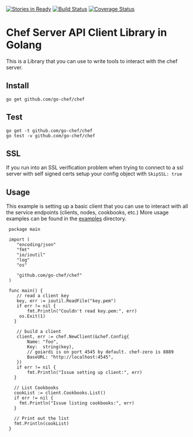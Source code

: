 [![Stories in Ready](https://badge.waffle.io/go-chef/chef.png?label=ready&title=Ready)](https://waffle.io/go-chef/chef)
[![Build Status](https://app.wercker.com/status/9cfd4b53ea24e0894904067f283e4cf8/s "wercker status")](https://app.wercker.com/project/bykey/9cfd4b53ea24e0894904067f283e4cf8)
[![Coverage Status](https://coveralls.io/repos/go-chef/chef/badge.png?branch=master)](https://coveralls.io/r/go-chef/chef?branch=master)

# Chef Server API Client Library in Golang
This is a Library that you can use to write tools to interact with the chef server. 

## Install
 
    go get github.com/go-chef/chef

## Test
  
    go get -t github.com/go-chef/chef
    go test -v github.com/go-chef/chef

## SSL

  If you run into an SSL verification problem when trying to connect to a ssl server with self signed certs setup your config object with `SkipSSL: true`

## Usage
This example is setting up a basic client that you can use to interact with all the service endpoints (clients, nodes, cookbooks, etc.)
More usage examples can be found in the [examples](examples) directory.
 
     package main
     
     import (
     	"encoding/json"
     	"fmt"
     	"io/ioutil"
     	"log"
     	"os"
     
     	"github.com/go-chef/chef"
     )
     
     func main() {
     	// read a client key
     	key, err := ioutil.ReadFile("key.pem")
     	if err != nil {
     		fmt.Println("Couldn't read key.pem:", err)
         os.Exit(1)
       }
     
     	// build a client
     	client, err := chef.NewClient(&chef.Config{
     		Name: "foo",
     		Key:  string(key),
     		// goiardi is on port 4545 by default. chef-zero is 8889
     		BaseURL: "http://localhost:4545",
     	})
     	if err != nil {
     		fmt.Println("Issue setting up client:", err)
       }
     
       // List Cookbooks
       cookList := client.Cookbooks.List()
       if err != nil {
         fmt.Println("Issue listing cookbooks:", err)
       }
     
       // Print out the list
       fmt.Println(cookList)
     }

